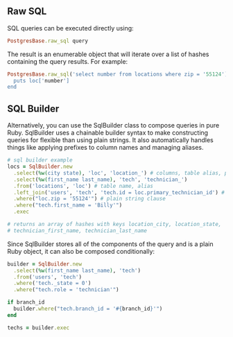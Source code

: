 ## Raw SQL

SQL queries can be executed directly using: 

```ruby
PostgresBase.raw_sql query
```

The result is an enumerable object that will iterate over a list of hashes containing the query results. For example:

```ruby
PostgresBase.raw_sql('select number from locations where zip = '55124').each do |loc|
  puts loc['number']
end
```

## SQL Builder

Alternatively, you can use the SqlBuilder class to compose queries in pure Ruby. SqlBuilder uses a chainable builder syntax to make constructing queries for flexible than using plain strings. It also automatically handles things like applying prefixes to column names and managing aliases.

```ruby
# sql builder example
locs = SqlBuilder.new
  .select(%w(city state), 'loc', 'location_') # columns, table alias, prefix
  .select(%w(first_name last_name), 'tech', 'technician_') 
  .from('locations', 'loc') # table name, alias
  .left_join('users', 'tech', 'tech.id = loc.primary_technician_id') # table name, alias, clause
  .where("loc.zip = '55124'") # plain string clause
  .where("tech.first_name = 'Billy'")
  .exec

# returns an array of hashes with keys location_city, location_state, 
# technician_first_name, technician_last_name
```

Since SqlBuilder stores all of the components of the query and is a plain Ruby object, it can also be composed conditionally:

```ruby
builder = SqlBuilder.new
  .select(%w(first_name last_name), 'tech')
  .from('users', 'tech')
  .where('tech._state = 0')
  .where("tech.role = 'technician'")

if branch_id
  builder.where("tech.branch_id = '#{branch_id}'")
end

techs = builder.exec
```


